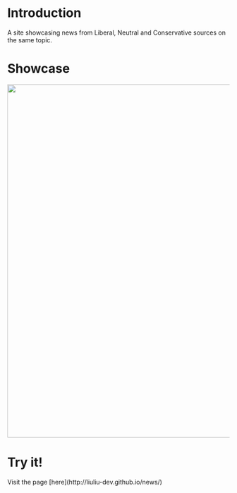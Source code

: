 <h1>Introduction</h1>
A site showcasing news from Liberal, Neutral and Conservative sources on the same topic.

<h1>Showcase</h1>
<img src="https://github.com/liuliu-dev/news/blob/master/News.gif" width="800">

<h1>Try it!</h1>
Visit the page [here](http://liuliu-dev.github.io/news/)
